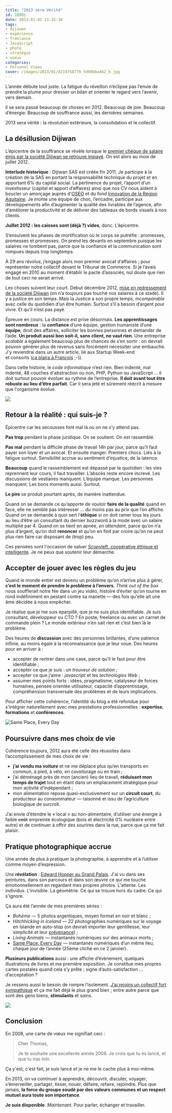 ```yaml
---
title: "2013 sera Vérité"
id: 18901
date: 2013-01-02 11:25:36
tags:
- dijiwan
- expérience
- freelance
- JavaScript
- photo
- stratégie
- voeux
categories:
- Personal Views
cover: /images/2013/01/8219758779_5d90bba462_b.jpg
---
```


L’année débute tout juste. La fatigue du réveillon n’éclipse pas l’envie de prendre la plume pour dresser un bilan et orienter le regard vers l’avenir, vers demain.

Il se sera passé beaucoup de choses en 2012. Beaucoup de joie. Beaucoup d’énergie. Beaucoup de souffrance aussi, les dernières semaines.

2013 sera vérité : la révolution extérieure, la consolidation et le collectif.

<!--more-->

## La désillusion Dijiwan

L’épicentre de la souffrance se révèle lorsque le [premier chèque de salaire émis par la société Dijiwan se retrouve impayé](http://www.sudouest.fr/2012/10/23/un-gros-couac-dans-la-success-story-857820-713.php). On est alors au mois de juillet 2012.

**Interlude historique** : Dijiwan SAS est créée fin 2011. Je participe à la création de la SAS en portant la responsabilité technique du projet et en apportant 6% du capital social.
La pertinence du projet, l’apport d’un investisseur (capital et apport d’affaires) ainsi que nos CV nous aident à boucler un amorçage auprès d'[OSEO](http://www.oseo.fr/) et du fond [Innovation de la Région Aquitaine](http://aquitaine.fr/politiques-regionales/economie-emploi/r-d-innovation-transfert-de-technologie.html#outil_sommaire_1).
Je monte une équipe de choc, l’encadre, participe aux développements afin d’augmenter la qualité des livrables de l’agence, afin d’améliorer la productivité et de délivrer des tableaux de bords visuels à nos clients.

**Juillet 2012 : les caisses sont (déjà ?) vides**, donc. L’épicentre.

S’ensuivent les phases de mortification où le corps se putréfie : promesses, promesses et promesses. On prend les devants en septembre puisque les salaires ne tombent pas, parce que la confiance et la communication sont rompues depuis trop longtemps.

À 29 ans révolus, j’engage alors mon premier avocat d’affaires ; pour représenter notre collectif devant le Tribunal de Commerce. Si je l’avais engagé en 2010 au moment d’établir le pacte d’associés, nul doute que rien de tout ceci ne serait arrivé.

Les choses suivent leur court. Début décembre 2012, [mise en redressement de la société Dijiwan](http://www.sudouest.fr/2012/12/12/dijiwan-reconnait-ses-difficultes-financieres-906708-2780.php) (on n’a toujours pas touché nos salaires à ce stade). Il y a justice en son temps. Mais la Justice a son propre temps, _incomparable_ avec celle du quotidien d’un être humain. Surtout s’il a besoin d’argent pour vivre. Et qu’il n’est pas payé.

Épreuve en cours. La distance est prise désormais. **Les apprentissages sont nombreux** : la **confiance** d’une équipe, gestion humaniste d’une **équipe**, droit des affaires, solliciter les bonnes personnes et demander de l’aide. **Un produit aussi bon soit-il, sans client, ne vaut rien**. Une entreprise _scalable_ a également beaucoup plus de chances de s’en sortir : on devrait pouvoir générer plus de revenus sans forcément nécessiter une embauche. J'y reviendrai dans un autre article, lié aux Startup Week-end et consorts ([ça plaira à François](https://twitter.com/francoisgoube/status/266331272509546498) ;-)).

Dans cette histoire, le _code informatique_ n’est rien. Bien indenté, mal indenté, 48 couches d'abstraction ou non, PHP, Python ou JavaScript … il doit surtout pouvoir évoluer au rythme de l’entreprise. **Il doit avant tout être robuste au lieu d’être parfait**. Car il sera jeté et sûrement réécrit à mesure que l'organisme évolue.

![](/images/2013/01/8206099378_43f3c7e1cb_z.jpg)

## Retour à la réalité : qui suis-je ?

Épicentre car les secousses font mal là où on ne s’y attend pas.

**Pas trop** pendant la phase juridique. On se soutient. On est rassemblé.

**Pas mal** pendant la difficile phase de travail 14h par jour, parce qu’il faut payer son loyer et un avocat. Et ensuite manger. Premiers chocs. Liés à la fatigue surtout. Sensibilité accrue au sentiment d’injustice, de la latence.

**Beaucoup** quand le rassemblement est dépassé par le quotidien : les vies reprennent leur cours, il faut travailler. L’abscès reste encore increvé. Les discussions de vestiaires manquent. L’équipe manque. Les personnes manquent. Les bons moments aussi. Surtout.

**Le pire** se produit pourtant après, de manière inattendue.

Quand on se demande ce qu’apporte de vouloir **faire de la qualité** quand en face, elle ne semble pas intéresser … du moins pas au prix que l’on affiche.
Quand on se demande à quoi sert l’**éthique** si on doit ramer tous les jours au lieu d’être un consultant du dernier buzzword à la mode avec un salaire multiplié par 4.
Quand on se tient en apnée, _en attendant_, parce qu’on n’a plus d’argent, qu’on doit **renoncer** et qu’on en finit par croire qu’on ne peut plus rien faire car disposant de (trop) peu.

Ces pensées sont l'occasion de saluer [Scopyleft, coopérative éthique et intelligente](http://scopyleft.fr/). Je ne peux que soutenir leur démarche.

## Accepter de jouer avec les règles du jeu

Quand le monde entier est devenu un problème qu’on n’arrive plus à gérer, **c’est le moment de prendre le problème à l’envers**. _Think out of the box_ nous soufflerait notre fée dans un jeu vidéo, histoire d’éviter qu’on tourne en rond indéfiniment en pestant contre sa manette — des fois qu'elle ait une âme décidée à nous empêcher.

Je réalise que je me suis éparpillé, que je ne suis plus identifiable. Je suis consultant, développeur ou CTO ? En poste, freelance ou avec un carnet de commande plein ? Le monde extérieur n’en sait rien et c’est bien là le problème.

Des heures de **discussion** avec des personnes brillantes, d’une patience infinie, au moins égale à la reconnaissance que je leur voue. Des heures pour en arriver à :

*   accepter de rentrer dans une case, parce qu’il le faut pour être identifiable ;
*   accepter ce que je suis : un _trouveur de solution_ ;
*   accepter ce que j’aime : _javascript_ et les _technologies Web_ ;
*   assumer mes points forts : idées, pragmatisme, catalyseur de forces humaines, pensée orientée utilisateur, capacité d’apprentissage, compréhension transversale des problèmes et de leurs implications.

Pour afficher cette cohérence, l’identité du blog a été refondue pour s’intégrer naturellement avec mes prestations professionnelles : **expertise**, **formations** et **conférences**.

![](/images/2013/01/oncletom_-on-Instagram.png "Same Place, Every Day")

## Poursuivre dans mes choix de vie

Cohérence toujours, 2012 aura été celle des réussites dans l’accomplissement de mes choix de vie :

*   **j’ai vendu ma voiture** et ne me déplace plus qu’en transports en commun, à pied, à vélo, en covoiturage ou en train ;
*   j’ai déménagé près de mon (ancien) lieu de travail, **réduisant mon temps de trajet** tout en étant dans un emplacement stratégique pour mon activité d’indépendant ;
*   mon alimentation repose quasi-exclusivement sur un **circuit court**, du producteur au consommateur — raisonné et issu de l’agriculture biologique de surcroît.

J’ai envie d’étendre le « local » au non-alimentaire, d’utiliser une énergie à faible <del>coût</del> empreinte écologique (bois et électricité 0% nucléaire entre autre) et de continuer à offrir des sourires dans la rue, parce que ça me fait plaisir.

## Pratique photographique accrue

Une année de plus à pratiquer la photographie, à apprendre et à l’utiliser comme moyen d’expression.

Une **révélation** : [Edward Hopper au Grand Palais](http://www.grandpalais.fr/grandformat/exposition/edward-hopper/). J'ai vu dans ses peintures, dans son parcours et dans son œuvre ce qui me touche émotionnellement en regardant mes propres photos. L'attente. Les individus. L'invisible. La géométrie. Ce qui se trouve hors du cadre. Ce qui s'ignore.

Ça aura été l’année de mes premières séries :

* _Bohème_ — 5 photos argentiques, moyen format en noir et blanc ;
* _Hitchhicking in Iceland_ — 22 photographies numériques sur le voyage en Islande en auto-stop (on devrait importer leur gentillesse, leur simplicité et leur [prévenance](https://larlet.fr/david/thoughts/#caring)) ;
* _Living Animals_ — instantanés numériques sur des animaux morts ;
* [Same Place, Every Day](https://thom4.net/photography/everyday/) — instantanés numériques d’un même lieu, chaque jour de l’année (25ème cliché en ce 2 janvier).

**Plusieurs publications** aussi : une affiche d’évènement, quelques illustrations de livres et ma première exposition. Je constitue mes propres cartes postales quand cela s’y prête ; signe d’auto-satisfaction … d’acceptation ?

Je ressens aussi le besoin de rompre l’isolement. [J’ai rejoins un collectif fort sympathique](https://www.facebook.com/OpusBoheme) et ça me fait déjà le plus grand bien ; entre autre parce que sont des gens biens, **stimulants** et _sains_.

![](/images/2013/01/8099301942_74feed9455_z.jpg)

## Conclusion

En 2008, une carte de vœux me signifiait ceci :

> Cher Thomas,
>
> Je te souhaite une excellente année 2008. Je crois que tu es lancé, et que tu iras loin.

Ça y'est, c'est fait, je suis lancé et je ne me le cache plus à moi-même.

En 2013, on va continuer à apprendre, découvrir, discuter, voyager, s’émerveiller, partager, tisser, nouer, défaire, refaire, rejoindre. Plus que jamais, **la force du groupe soudé par des valeurs communes et un respect mutuel aura toute son importance**.

**Je suis disponible**. _Maintenant_. Pour parler, échanger et travailler.
